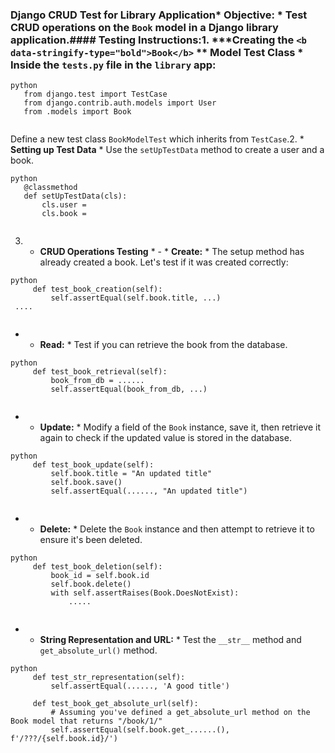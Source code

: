 ### Django CRUD Test for Library Application* **Objective:** * Test CRUD operations on the `Book` model in a Django library application.#### Testing Instructions:1. ***Creating the **`<b data-stringify-type="bold">Book</b>` ** Model Test Class** *   Inside the `tests.py` file in the `library` app:

```
python
   from django.test import TestCase
   from django.contrib.auth.models import User
   from .models import Book
   
```

   Define a new test class `BookModelTest` which inherits from `TestCase`.2. * **Setting up Test Data** *   Use the `setUpTestData` method to create a user and a book.

```
python
   @classmethod
   def setUpTestData(cls):
       cls.user = 
       cls.book = 
   
```

3. * **CRUD Operations Testing** *   - * **Create:** * The setup method has already created a book. Let's test if it was created correctly:

```
python
     def test_book_creation(self):
         self.assertEqual(self.book.title, ...)
 ....
   
```

- * **Read:** * Test if you can retrieve the book from the database.

```
python
     def test_book_retrieval(self):
         book_from_db = ......
         self.assertEqual(book_from_db, ...)
   
```

- * **Update:** * Modify a field of the `Book` instance, save it, then retrieve it again to check if the updated value is stored in the database.

```
python
     def test_book_update(self):
         self.book.title = "An updated title"
         self.book.save()
         self.assertEqual(......, "An updated title")
   
```

- * **Delete:** * Delete the `Book` instance and then attempt to retrieve it to ensure it's been deleted.

```
python
     def test_book_deletion(self):
         book_id = self.book.id
         self.book.delete()
         with self.assertRaises(Book.DoesNotExist):
             .....
   
```

- * **String Representation and URL:** * Test the `__str__` method and `get_absolute_url()` method.

```
python
     def test_str_representation(self):
         self.assertEqual(......, 'A good title')

     def test_book_get_absolute_url(self):
         # Assuming you've defined a get_absolute_url method on the Book model that returns "/book/1/"
         self.assertEqual(self.book.get_......(), f'/???/{self.book.id}/')
   
```
